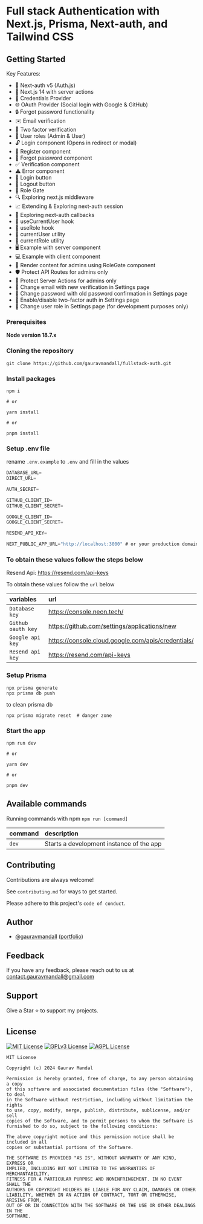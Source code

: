 # Full stack Authentication with Next.js, Prisma, Next-auth, and Tailwind CSS

## Getting Started


Key Features:
- 🔐 Next-auth v5 (Auth.js)
- 🚀 Next.js 14 with server actions
- 🔑 Credentials Provider
- 🌐 OAuth Provider (Social login with Google & GitHub)
- 🔒 Forgot password functionality
- ✉️ Email verification
- 📱 Two factor verification
- 👥 User roles (Admin & User)
- 🔓 Login component (Opens in redirect or modal)
- 📝 Register component
- 🤔 Forgot password component
- ✅ Verification component
- ⚠️ Error component
- 🔘 Login button
- 🚪 Logout button
- 🚧 Role Gate
- 🔍 Exploring next.js middleware
- 📈 Extending & Exploring next-auth session
- 🔄 Exploring next-auth callbacks
- 👤 useCurrentUser hook
- 🛂 useRole hook
- 🧑 currentUser utility
- 👮 currentRole utility
- 🖥️ Example with server component
- 💻 Example with client component
- 👑 Render content for admins using RoleGate component
- 🛡️ Protect API Routes for admins only
- 🔐 Protect Server Actions for admins only
- 📧 Change email with new verification in Settings page
- 🔑 Change password with old password confirmation in Settings page
- 🔔 Enable/disable two-factor auth in Settings page
- 🔄 Change user role in Settings page (for development purposes only)

### Prerequisites

**Node version 18.7.x**

### Cloning the repository

```shell
git clone https://github.com/gauravmandall/fullstack-auth.git
```

### Install packages

```shell
npm i

# or

yarn install

# or

pnpm install
```

### Setup .env file
rename `.env.example` to `.env` and fill in the values


```js
DATABASE_URL=
DIRECT_URL=

AUTH_SECRET=

GITHUB_CLIENT_ID=
GITHUB_CLIENT_SECRET=

GOOGLE_CLIENT_ID=
GOOGLE_CLIENT_SECRET=

RESEND_API_KEY=

NEXT_PUBLIC_APP_URL="http://localhost:3000" # or your production domain
```

### To obtain these values follow the steps below

Resend Api: https://resend.com/api-keys

To obtain these values follow the `url` below

| variables           | url                                                 |
| :--------------     | :------------------------------------------------   |
| `Database key`      | https://console.neon.tech/                          |
| `Github oauth key`  | https://github.com/settings/applications/new        |
| `Google api key`    | https://console.cloud.google.com/apis/credentials/  |
| `Resend api key`    | https://resend.com/api-keys                         |




### Setup Prisma
```shell
npx prisma generate
npx prisma db push
```
to clean prisma db
```shell
npx prisma migrate reset  # danger zone
```

### Start the app

```shell
npm run dev

# or

yarn dev

# or

pnpm dev
```

## Available commands

Running commands with npm `npm run [command]`

| command         | description                              |
| :-------------- | :--------------------------------------- |
| `dev`           | Starts a development instance of the app |


## Contributing

Contributions are always welcome!

See `contributing.md` for ways to get started.

Please adhere to this project's `code of conduct`.


## Author

- [@gauravmandall](https://www.github.com/gauravmandall) ([portfolio](https://www.gauravmandall.vercel.app))


## Feedback

If you have any feedback, please reach out to us at contact.gauravmandall@gmail.com


## Support

Give a Star ⭐ to support my projects.

## License

[![MIT License](https://img.shields.io/badge/License-MIT-green.svg)](https://choosealicense.com/licenses/mit/)
[![GPLv3 License](https://img.shields.io/badge/License-GPL%20v3-yellow.svg)](https://opensource.org/licenses/)
[![AGPL License](https://img.shields.io/badge/license-AGPL-blue.svg)](http://www.gnu.org/licenses/agpl-3.0)

```
MIT License

Copyright (c) 2024 Gaurav Mandal

Permission is hereby granted, free of charge, to any person obtaining a copy
of this software and associated documentation files (the "Software"), to deal
in the Software without restriction, including without limitation the rights
to use, copy, modify, merge, publish, distribute, sublicense, and/or sell
copies of the Software, and to permit persons to whom the Software is
furnished to do so, subject to the following conditions:

The above copyright notice and this permission notice shall be included in all
copies or substantial portions of the Software.

THE SOFTWARE IS PROVIDED "AS IS", WITHOUT WARRANTY OF ANY KIND, EXPRESS OR
IMPLIED, INCLUDING BUT NOT LIMITED TO THE WARRANTIES OF MERCHANTABILITY,
FITNESS FOR A PARTICULAR PURPOSE AND NONINFRINGEMENT. IN NO EVENT SHALL THE
AUTHORS OR COPYRIGHT HOLDERS BE LIABLE FOR ANY CLAIM, DAMAGES OR OTHER
LIABILITY, WHETHER IN AN ACTION OF CONTRACT, TORT OR OTHERWISE, ARISING FROM,
OUT OF OR IN CONNECTION WITH THE SOFTWARE OR THE USE OR OTHER DEALINGS IN THE
SOFTWARE.
```